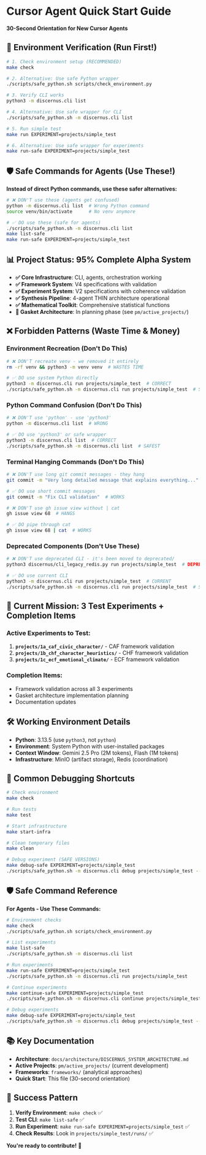 # Cursor Agent Quick Start Guide

**30-Second Orientation for New Cursor Agents**

## 🚀 Environment Verification (Run First!)

```bash
# 1. Check environment setup (RECOMMENDED)
make check

# 2. Alternative: Use safe Python wrapper
./scripts/safe_python.sh scripts/check_environment.py

# 3. Verify CLI works
python3 -m discernus.cli list

# 4. Alternative: Use safe wrapper for CLI
./scripts/safe_python.sh -m discernus.cli list

# 5. Run simple test
make run EXPERIMENT=projects/simple_test

# 6. Alternative: Use safe wrapper for experiments
make run-safe EXPERIMENT=projects/simple_test
```

## 🛡️ Safe Commands for Agents (Use These!)

**Instead of direct Python commands, use these safer alternatives:**

```bash
# ❌ DON'T use these (agents get confused)
python -m discernus.cli list  # Wrong Python command
source venv/bin/activate      # No venv anymore

# ✅ DO use these (safe for agents)
./scripts/safe_python.sh -m discernus.cli list
make list-safe
make run-safe EXPERIMENT=projects/simple_test
```

## 📊 Project Status: 95% Complete Alpha System

- **✅ Core Infrastructure**: CLI, agents, orchestration working
- **✅ Framework System**: V4 specifications with validation
- **✅ Experiment System**: V2 specifications with coherence validation
- **✅ Synthesis Pipeline**: 4-agent THIN architecture operational
- **✅ Mathematical Toolkit**: Comprehensive statistical functions
- **🔄 Gasket Architecture**: In planning phase (see `pm/active_projects/`)

## ❌ Forbidden Patterns (Waste Time & Money)

### Environment Recreation (Don't Do This)
```bash
# ❌ DON'T recreate venv - we removed it entirely
rm -rf venv && python3 -m venv venv  # WASTES TIME

# ✅ DO use system Python directly
python3 -m discernus.cli run projects/simple_test  # CORRECT
./scripts/safe_python.sh -m discernus.cli run projects/simple_test  # SAFER
```

### Python Command Confusion (Don't Do This)
```bash
# ❌ DON'T use 'python' - use 'python3'
python -m discernus.cli list  # WRONG

# ✅ DO use 'python3' or safe wrapper
python3 -m discernus.cli list  # CORRECT
./scripts/safe_python.sh -m discernus.cli list  # SAFEST
```

### Terminal Hanging Commands (Don't Do This)
```bash
# ❌ DON'T use long git commit messages - they hang
git commit -m "Very long detailed message that explains everything..."  # HANGS

# ✅ DO use short commit messages
git commit -m "Fix CLI validation"  # WORKS

# ❌ DON'T use gh issue view without | cat
gh issue view 68  # HANGS

# ✅ DO pipe through cat
gh issue view 68 | cat  # WORKS
```

### Deprecated Components (Don't Use These)
```bash
# ❌ DON'T use deprecated CLI - it's been moved to deprecated/
python3 discernus/cli_legacy_redis.py run projects/simple_test  # DEPRECATED

# ✅ DO use current CLI
python3 -m discernus.cli run projects/simple_test  # CURRENT
./scripts/safe_python.sh -m discernus.cli run projects/simple_test  # SAFEST
```

## 🎯 Current Mission: 3 Test Experiments + Completion Items

### Active Experiments to Test:
1. **`projects/1a_caf_civic_character/`** - CAF framework validation
2. **`projects/1b_chf_character_heuristics/`** - CHF framework validation  
3. **`projects/1c_ecf_emotional_climate/`** - ECF framework validation

### Completion Items:
- Framework validation across all 3 experiments
- Gasket architecture implementation planning
- Documentation updates

## 🛠️ Working Environment Details

- **Python**: 3.13.5 (use `python3`, not `python`)
- **Environment**: System Python with user-installed packages
- **Context Window**: Gemini 2.5 Pro (2M tokens), Flash (1M tokens)
- **Infrastructure**: MinIO (artifact storage), Redis (coordination)

## 🔧 Common Debugging Shortcuts

```bash
# Check environment
make check

# Run tests
make test

# Start infrastructure
make start-infra

# Clean temporary files
make clean

# Debug experiment (SAFE VERSIONS)
make debug-safe EXPERIMENT=projects/simple_test
./scripts/safe_python.sh -m discernus.cli debug projects/simple_test --verbose
```

## 🛡️ Safe Command Reference

**For Agents - Use These Commands:**

```bash
# Environment checks
make check
./scripts/safe_python.sh scripts/check_environment.py

# List experiments
make list-safe
./scripts/safe_python.sh -m discernus.cli list

# Run experiments
make run-safe EXPERIMENT=projects/simple_test
./scripts/safe_python.sh -m discernus.cli run projects/simple_test

# Continue experiments
make continue-safe EXPERIMENT=projects/simple_test
./scripts/safe_python.sh -m discernus.cli continue projects/simple_test

# Debug experiments
make debug-safe EXPERIMENT=projects/simple_test
./scripts/safe_python.sh -m discernus.cli debug projects/simple_test --verbose
```

## 📚 Key Documentation

- **Architecture**: `docs/architecture/DISCERNUS_SYSTEM_ARCHITECTURE.md`
- **Active Projects**: `pm/active_projects/` (current development)
- **Frameworks**: `frameworks/` (analytical approaches)
- **Quick Start**: This file (30-second orientation)

## 🎯 Success Pattern

1. **Verify Environment**: `make check` ✅
2. **Test CLI**: `make list-safe` ✅  
3. **Run Experiment**: `make run-safe EXPERIMENT=projects/simple_test` ✅
4. **Check Results**: Look in `projects/simple_test/runs/` ✅

**You're ready to contribute!** 🚀
